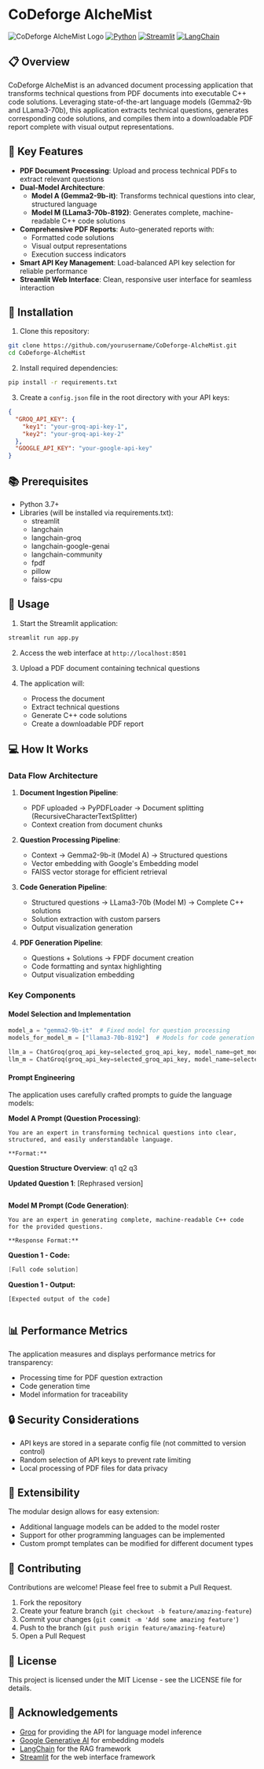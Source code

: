 # CoDeforge AlcheMist

![CoDeforge AlcheMist Logo](https://img.shields.io/badge/CoDeforge-AlcheMist-blue?style=for-the-badge)
[![Python](https://img.shields.io/badge/Python-3.7+-blue.svg)](https://www.python.org/downloads/)
[![Streamlit](https://img.shields.io/badge/Streamlit-1.10+-red.svg)](https://streamlit.io/)
[![LangChain](https://img.shields.io/badge/LangChain-0.0.267+-green.svg)](https://github.com/hwchase17/langchain)

## 📋 Overview

CoDeforge AlcheMist is an advanced document processing application that transforms technical questions from PDF documents into executable C++ code solutions. Leveraging state-of-the-art language models (Gemma2-9b and LLama3-70b), this application extracts technical questions, generates corresponding code solutions, and compiles them into a downloadable PDF report complete with visual output representations.

## 🌟 Key Features

- **PDF Document Processing**: Upload and process technical PDFs to extract relevant questions
- **Dual-Model Architecture**: 
  - **Model A (Gemma2-9b-it)**: Transforms technical questions into clear, structured language
  - **Model M (LLama3-70b-8192)**: Generates complete, machine-readable C++ code solutions
- **Comprehensive PDF Reports**: Auto-generated reports with:
  - Formatted code solutions
  - Visual output representations
  - Execution success indicators
- **Smart API Key Management**: Load-balanced API key selection for reliable performance
- **Streamlit Web Interface**: Clean, responsive user interface for seamless interaction

## 🔧 Installation

1. Clone this repository:
```bash
git clone https://github.com/yourusername/CoDeforge-AlcheMist.git
cd CoDeforge-AlcheMist
```

2. Install required dependencies:
```bash
pip install -r requirements.txt
```

3. Create a `config.json` file in the root directory with your API keys:
```json
{
  "GROQ_API_KEY": {
    "key1": "your-groq-api-key-1",
    "key2": "your-groq-api-key-2"
  },
  "GOOGLE_API_KEY": "your-google-api-key"
}
```

## 📚 Prerequisites

- Python 3.7+
- Libraries (will be installed via requirements.txt):
  - streamlit
  - langchain
  - langchain-groq
  - langchain-google-genai
  - langchain-community
  - fpdf
  - pillow
  - faiss-cpu

## 🚀 Usage

1. Start the Streamlit application:
```bash
streamlit run app.py
```

2. Access the web interface at `http://localhost:8501`

3. Upload a PDF document containing technical questions

4. The application will:
   - Process the document
   - Extract technical questions
   - Generate C++ code solutions
   - Create a downloadable PDF report

## 💻 How It Works

### Data Flow Architecture

1. **Document Ingestion Pipeline**:
   - PDF uploaded → PyPDFLoader → Document splitting (RecursiveCharacterTextSplitter)
   - Context creation from document chunks

2. **Question Processing Pipeline**:
   - Context → Gemma2-9b-it (Model A) → Structured questions
   - Vector embedding with Google's Embedding model
   - FAISS vector storage for efficient retrieval

3. **Code Generation Pipeline**:
   - Structured questions → LLama3-70b (Model M) → Complete C++ solutions
   - Solution extraction with custom parsers
   - Output visualization generation

4. **PDF Generation Pipeline**:
   - Questions + Solutions → FPDF document creation
   - Code formatting and syntax highlighting
   - Output visualization embedding

### Key Components

#### Model Selection and Implementation
```python
model_a = "gemma2-9b-it"  # Fixed model for question processing
models_for_model_m = ["llama3-70b-8192"]  # Models for code generation

llm_a = ChatGroq(groq_api_key=selected_groq_api_key, model_name=get_model_a())
llm_m = ChatGroq(groq_api_key=selected_groq_api_key, model_name=selected_model_m)
```

#### Prompt Engineering
The application uses carefully crafted prompts to guide the language models:

**Model A Prompt (Question Processing)**:
```
You are an expert in transforming technical questions into clear, 
structured, and easily understandable language.

**Format:**
```
**Question Structure Overview**:
q1
q2
q3

**Updated Question 1**: [Rephrased version]
```
```

**Model M Prompt (Code Generation)**:
```
You are an expert in generating complete, machine-readable C++ code 
for the provided questions.

**Response Format:**
```
**Question 1 - Code:**
```cpp
[Full code solution]
```

**Question 1 - Output:**
```
[Expected output of the code]
```
```
```

## 📊 Performance Metrics

The application measures and displays performance metrics for transparency:
- Processing time for PDF question extraction
- Code generation time
- Model information for traceability

## 🔒 Security Considerations

- API keys are stored in a separate config file (not committed to version control)
- Random selection of API keys to prevent rate limiting
- Local processing of PDF files for data privacy

## 🧩 Extensibility

The modular design allows for easy extension:
- Additional language models can be added to the model roster
- Support for other programming languages can be implemented
- Custom prompt templates can be modified for different document types

## 🤝 Contributing

Contributions are welcome! Please feel free to submit a Pull Request.

1. Fork the repository
2. Create your feature branch (`git checkout -b feature/amazing-feature`)
3. Commit your changes (`git commit -m 'Add some amazing feature'`)
4. Push to the branch (`git push origin feature/amazing-feature`)
5. Open a Pull Request

## 📄 License

This project is licensed under the MIT License - see the LICENSE file for details.

## 🙏 Acknowledgements

- [Groq](https://groq.com/) for providing the API for language model inference
- [Google Generative AI](https://ai.google.dev/) for embedding models
- [LangChain](https://github.com/hwchase17/langchain) for the RAG framework
- [Streamlit](https://streamlit.io/) for the web interface framework
